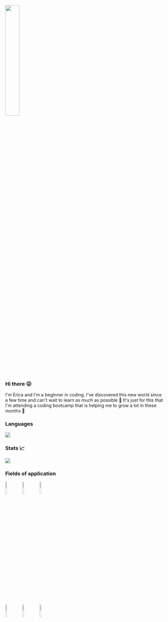 <img width="30%" src="https://i.pinimg.com/564x/52/41/b1/5241b11ba4bd4d7d1f53b6fdfd5389c8.jpg" />

### Hi there 😜

I'm Erica and I'm a beginner in coding. I've discovered this new world since a few time and can't wait to learn as much as possible 🤩
It's just for this that I'm attending a coding bootcamp that is helping me to grow a lot in these months 🙏

### Languages
<img src="https://github-readme-stats.vercel.app/api/top-langs?username=EricaCandido"/>


### Stats 📈
<img src="https://github-readme-stats.vercel.app/api?username=EricaCandido&show_icons=true"/>  

### Fields of application
<code><img width="10%" src="https://www.vectorlogo.zone/logos/python/python-ar21.svg"></code>
<code><img width="10%" src="https://www.vectorlogo.zone/logos/javascript/javascript-horizontal.svg"></code>
<code><img width="10%" src="https://www.vectorlogo.zone/logos/w3_html5/w3_html5-ar21.svg"></code>
<br />
<code><img width="10%" src="https://www.vectorlogo.zone/logos/w3_css/w3_css-ar21.svg"></code>
<code><img width="10%" src="https://www.vectorlogo.zone/logos/reactjs/reactjs-ar21.svg"></code>
<code><img width="10%" src="https://www.vectorlogo.zone/logos/canva/canva-ar21.svg"></code>

<!--
**EricaCandido/EricaCandido** is a ✨ _special_ ✨ repository because its `README.md` (this file) appears on your GitHub profile.

Here are some ideas to get you started:

- 🔭 I’m currently working on ...
- 🌱 I’m currently learning ...
- 👯 I’m looking to collaborate on ...
- 🤔 I’m looking for help with ...
- 💬 Ask me about ...
- 📫 How to reach me: ...
- 😄 Pronouns: ...
- ⚡ Fun fact: ...
-->
